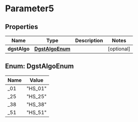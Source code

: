

# Parameter5

## Properties

Name | Type | Description | Notes
------------ | ------------- | ------------- | -------------
**dgstAlgo** | [**DgstAlgoEnum**](#DgstAlgoEnum) |  |  [optional]



## Enum: DgstAlgoEnum

Name | Value
---- | -----
_01 | &quot;HS_01&quot;
_25 | &quot;HS_25&quot;
_38 | &quot;HS_38&quot;
_51 | &quot;HS_51&quot;



